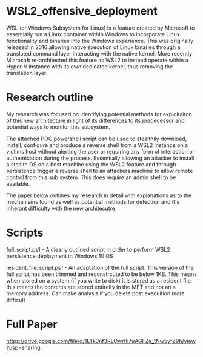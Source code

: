# WSL2_offensive_deployment
WSL (or Windows Subsystem for Linux) is a feature created by Microsoft to essentially run a Linux container within Windows to incorporate Linux functionality and binaries into the Windows experience. This was originally released in 2016 allowing native execution of Linux binaries through a translated command layer interacting with the native kernel. More recently Microsoft re-architected this feature as WSL2 to instead operate within a Hyper-V instance with its own dedicated kernel, thus
removing the translation layer.

# Research outline
My research was focused on identifying potential methods for exploitaiton of this new architecture in light of its differences to its predecessor and potential ways to monitor this subsystem.

The attached POC powershell script can be used to stealthily download, install, configure and produce a reverse shell from a WSL2 instance on a victims host without alerting the user or requiring any form of interaction or authetnication during the process. Essentially allowing an attacker to install a stealth OS on a host machine using the WSL2 feature and through persistence trigger a reverse shell to an attackers machine to allow remote control from this sub system. This does require an admin shell to be available. 

The paper below outlines my research in detail with explanations as to the mechanisms found as well as potential methods for detection and it's inherant difficulty with the new architecutre. 

# Scripts
full_script.ps1           - A clearly outlined script in order to perform WSL2 persistence deployment in Windows 10 OS 

resident_file_script.ps1  - An adaptation of the full script. This version of the full script has been trimmed and reconstrcuted to be below 1KB. This means when stored on a system (if you write to disk) it is stored as a resident file, this means the contents are stored entirelty in the MFT and not an a memory address. Can make analysis if you delete post execuition more difficult

# Full Paper
https://drive.google.com/file/d/1LTk3nf3RLOwrfli7uAGFZe_tNw5yfZ9h/view?usp=sharing
